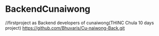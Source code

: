 # BackendCunaiwong
//firstproject as Backend developers of cunaiwong(THINC Chula 10 days project)
https://github.com/Bhuvaris/Cu-naiwong-Back.git
